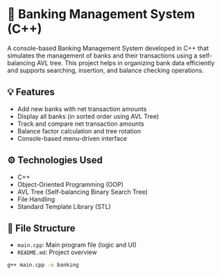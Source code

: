 # 🏦 Banking Management System (C++)

A console-based Banking Management System developed in C++ that simulates the management of banks and their transactions using a self-balancing AVL tree. This project helps in organizing bank data efficiently and supports searching, insertion, and balance checking operations.

## 💡 Features

- Add new banks with net transaction amounts
- Display all banks (in sorted order using AVL Tree)
- Track and compare net transaction amounts
- Balance factor calculation and tree rotation
- Console-based menu-driven interface

## ⚙️ Technologies Used

- C++
- Object-Oriented Programming (OOP)
- AVL Tree (Self-balancing Binary Search Tree)
- File Handling
- Standard Template Library (STL)

## 📂 File Structure

- `main.cpp`: Main program file (logic and UI)
- `README.md`: Project overview


```bash
g++ main.cpp -o banking
